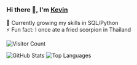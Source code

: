 ### Hi there 👋, I'm <a href="https://kapoolay.github.io/" target="_blank">Kevin</a>

🌱 Currently growing my skills in SQL/Python<br>
⚡ Fun fact: I once ate a fried scorpion in Thailand

![Visitor Count](https://visitor-badge.laobi.icu/badge?page_id=kapoolay.kapoolay)

![GitHub Stats](https://github-readme-stats.vercel.app/api?username=kapoolay&show_icons=true&theme=dark)
![Top Languages](https://github-readme-stats.vercel.app/api/top-langs/?username=kapoolay&layout=compact&theme=dark)

<!--
**kapoolay/kapoolay** is a ✨ _special_ ✨ repository because its `README.md` (this file) appears on your GitHub profile.

Here are some ideas to get you started:

- 🔭 I’m currently working on ...
- 🌱 I’m currently learning ...
- 👯 I’m looking to collaborate on ...
- 🤔 I’m looking for help with ...
- 💬 Ask me about ...
- 📫 How to reach me: ...
- 😄 Pronouns: ...
- ⚡ Fun fact: ...
testing with GitHub email

-->
